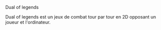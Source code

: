 Dual of legends


Dual of legends est un jeux de combat tour par tour en 2D opposant un joueur et l'ordinateur.
